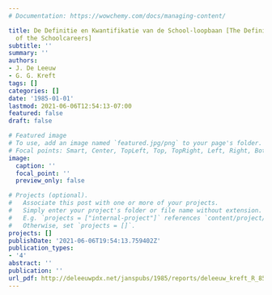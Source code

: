 ```yaml
---
# Documentation: https://wowchemy.com/docs/managing-content/

title: De Definitie en Kwantifikatie van de School-loopbaan [The Definition and Quantification
  of the Schoolcareers]
subtitle: ''
summary: ''
authors:
- J. De Leeuw
- G. G. Kreft
tags: []
categories: []
date: '1985-01-01'
lastmod: 2021-06-06T12:54:13-07:00
featured: false
draft: false

# Featured image
# To use, add an image named `featured.jpg/png` to your page's folder.
# Focal points: Smart, Center, TopLeft, Top, TopRight, Left, Right, BottomLeft, Bottom, BottomRight.
image:
  caption: ''
  focal_point: ''
  preview_only: false

# Projects (optional).
#   Associate this post with one or more of your projects.
#   Simply enter your project's folder or file name without extension.
#   E.g. `projects = ["internal-project"]` references `content/project/deep-learning/index.md`.
#   Otherwise, set `projects = []`.
projects: []
publishDate: '2021-06-06T19:54:13.759402Z'
publication_types:
- '4'
abstract: ''
publication: ''
url_pdf: http://deleeuwpdx.net/janspubs/1985/reports/deleeuw_kreft_R_85b.pdf
---
```

